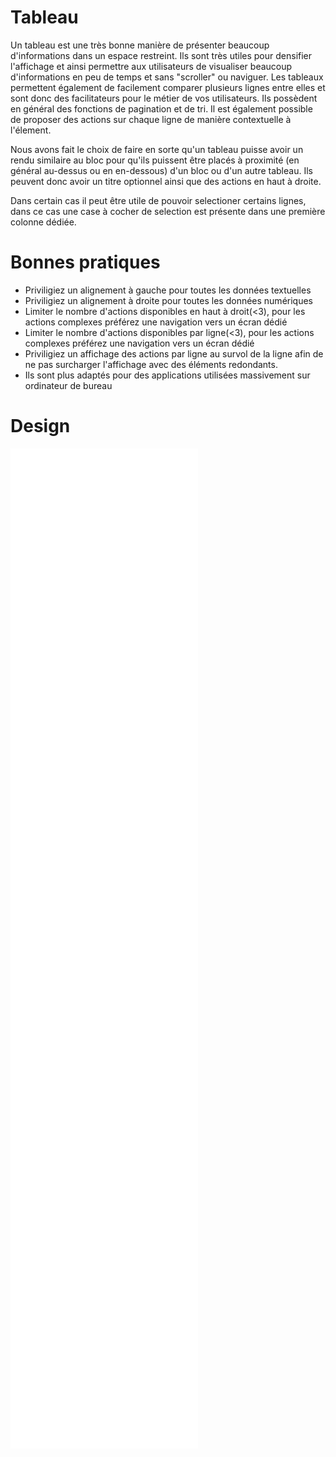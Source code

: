 # Tableau

Un tableau est une très bonne manière de présenter beaucoup d'informations dans un espace restreint.
Ils sont très utiles pour densifier l'affichage et ainsi permettre aux utilisateurs de visualiser beaucoup d'informations en peu de temps et sans "scroller" ou naviguer.
Les tableaux permettent également de facilement comparer plusieurs lignes entre elles et sont donc des facilitateurs pour le métier de vos utilisateurs.
Ils possèdent en général des fonctions de pagination et de tri.
Il est également possible de proposer des actions sur chaque ligne de manière contextuelle à l'élement.

Nous avons fait le choix de faire en sorte qu'un tableau puisse avoir un rendu similaire au bloc pour qu'ils puissent être placés à proximité (en général au-dessus ou en en-dessous) d'un bloc ou d'un autre tableau.
Ils peuvent donc avoir un titre optionnel ainsi que des actions en haut à droite.

Dans certain cas il peut être utile de pouvoir selectioner certains lignes, dans ce cas une case à cocher de selection est présente dans une première colonne dédiée.


# Bonnes pratiques

- Priviligiez un alignement à gauche pour toutes les données textuelles
- Priviligiez un alignement à droite pour toutes les données numériques
- Limiter le nombre d'actions disponibles en haut à droit(<3), pour les actions complexes préférez une navigation vers un écran dédié
- Limiter le nombre d'actions disponibles par ligne(<3), pour les actions complexes préférez une navigation vers un écran dédié
- Priviligiez un affichage des actions par ligne au survol de la ligne afin de ne pas surcharger l'affichage avec des éléments redondants.
- Ils sont plus adaptés pour des applications utilisées massivement sur ordinateur de bureau


# Design

<iframe src="/design-system/iframes/organismes/table.html" height="1600px" scrolling="no" style="border:none;" ></iframe>